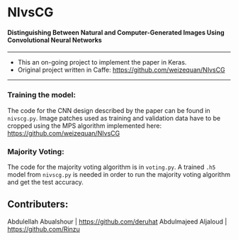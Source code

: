 # NIvsCG
#### Distinguishing Between Natural and Computer-Generated Images Using Convolutional Neural Networks

----------------------------------------

- This an on-going project to implement the paper in Keras.
- Original project written in Caffe: https://github.com/weizequan/NIvsCG

----------------------------------------

### Training the model:
The code for the CNN design described by the paper can be found in `nivscg.py`. Image patches used as training and validation data have to be cropped using the MPS algorithm implemented here: https://github.com/weizequan/NIvsCG

### Majority Voting:
The code for the majority voting algorithm is in `voting.py`. A trained `.h5` model from `nivscg.py` is needed in order to run the majority voting algorithm and get the test accuracy.

## Contributers:
Abdulellah Abualshour | https://github.com/deruhat
Abdulmajeed Aljaloud | https://github.com/Rinzu
